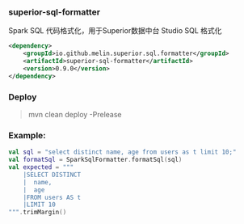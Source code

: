 ### superior-sql-formatter
Spark SQL 代码格式化，用于Superior数据中台 Studio SQL 格式化

```xml
<dependency>
    <groupId>io.github.melin.superior.sql.formatter</groupId>
    <artifactId>superior-sql-formatter</artifactId>
    <version>0.9.0</version>
</dependency>
```

### Deploy
> mvn clean deploy -Prelease

### Example:
```kotlin
val sql = "select distinct name, age from users as t limit 10;"
val formatSql = SparkSqlFormatter.formatSql(sql)
val expected = """
    |SELECT DISTINCT
    |  name,
    |  age
    |FROM users AS t
    |LIMIT 10
""".trimMargin()
```